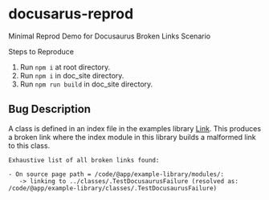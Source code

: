 # docusarus-reprod
Minimal Reprod Demo for Docusaurus Broken Links Scenario 

Steps to Reproduce 

1. Run `npm i` at root directory. 
2. Run `npm i` in doc_site directory. 
3. Run `npm run build` in doc_site directory. 


## Bug Description 

A class is defined in an index file in the examples library [Link](https://github.com/rbala19/docusarus-reprod/blob/main/libs/examples/basic/src/index.ts). 
This produces a broken link where the index module in this library builds a malformed link to this class. 

```
Exhaustive list of all broken links found:

- On source page path = /code/@app/example-library/modules/:
   -> linking to ../classes/.TestDocusaurusFailure (resolved as: /code/@app/example-library/classes/.TestDocusaurusFailure)
```
